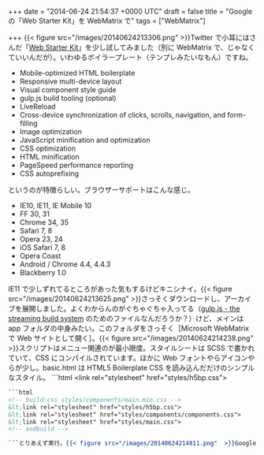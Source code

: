
+++
date = "2014-06-24 21:54:37 +0000 UTC"
draft = false
title = "Google の「Web Starter Kit」を WebMatrix で"
tags = ["WebMatrix"]

+++
{{< figure src="/images/20140624213306.png"  >}}Twitter で小耳にはさんだ「<a href="https://developers.google.com/web/starter-kit/">Web Starter Kit</a>」を少し試してみました（別に WebMatrix で、じゃなくていいんだが）。いわゆるボイラープレート（テンプレみたいなもん）ですね。

<ul>
<li>Mobile-optimized HTML boilerplate</li>
<li>Responsive multi-device layout</li>
<li>Visual component style guide</li>
<li>gulp.js build tooling (optional)</li>
<li>LiveReload</li>
<li>Cross-device synchronization of clicks, scrolls, navigation, and form-filling</li>
<li>Image optimization</li>
<li>JavaScript minification and optimization</li>
<li>CSS optimization</li>
<li>HTML minification</li>
<li>PageSpeed performance reporting</li>
<li>CSS autoprefixing</li>
</ul>というのが特徴らしい。ブラウザーサポートはこんな感じ。

<ul>
<li>IE10, IE11, IE Mobile 10</li>
<li>FF 30, 31</li>
<li>Chrome 34, 35</li>
<li>Safari 7, 8</li>
<li>Opera 23, 24</li>
<li>iOS Safari 7, 8</li>
<li>Opera Coast</li>
<li>Android / Chrome 4.4, 4.4.3</li>
<li>Blackberry 1.0</li>
</ul>IE11 で少しずれてるところがあった気もするけどキニシナイ。{{< figure src="/images/20140624213625.png"  >}}さっそくダウンロードし、アーカイブを展開しました。よくわからんのがぐちゃぐちゃ入ってる（<a href="http://gulpjs.com/">gulp.js - the streaming build system</a> のためのファイルなんだろうか？）けど、メインは app フォルダの中身みたい。このフォルダをさっそく［Microsoft WebMatrix で Web サイトとして開く］。{{< figure src="/images/20140624214238.png"  >}}スクリプトはメニュー関連のが最小限度。スタイルシートは SCSS で書かれていて、CSS にコンパイルされています。ほかに Web フォントやらアイコンやらが少し。basic.html は HTML5 Boilerplate CSS を読み込んだだけのシンプルなスタイル。
```html
<!-- build:css styles/components/main.min.css -->
&lt;link rel="stylesheet" href="styles/h5bp.css">
<!-- endbuild -->

```inde.html はいろいろ読み込んで Google デザインっぽくしたやつ。
```html
<!-- build:css styles/components/main.min.css -->
&lt;link rel="stylesheet" href="styles/h5bp.css">
&lt;link rel="stylesheet" href="styles/components/components.css">
&lt;link rel="stylesheet" href="styles/main.css">
<!-- endbuild -->

```とりあえず実行。{{< figure src="/images/20140624214811.png"  >}}Google っぽい。日本語フォントで使うなら、少しいろいろいじった方がバランスがいいかもしれないかなー。そういうセンスないからよくわかんないけど。スタイルガイドものぞいてみました。{{< figure src="/images/20140624214745.png"  >}}ボタン。とっても……Google っぽいです……。{{< figure src="/images/20140624214917.png"  >}}グリッド。ここらへんは Bootstrap とかでもお馴染み。ざっとしか見てないけど、2段～4段組みまで割りと柔軟にレイアウトできるみたい。{{< figure src="/images/20140624215143.png"  >}}カラー。色のセンスないので、こういうところだけでも真似してみたい。前景と背景だけ色決めて、ほかはアクセントカラーとその薄いバージョンをうまく使う感じで……。{{< figure src="/images/20140624215243.png"  >}}{{< figure src="/images/20140624215247.png"  >}}{{< figure src="/images/20140624215251.png"  >}}あと、こういう機能紹介っぽい感じのページもいいなぁと思った。まるまる使うと Google 臭がスゴいのであんまり使わない気がするけれど、エッセンスだけでも取り込みたい。


